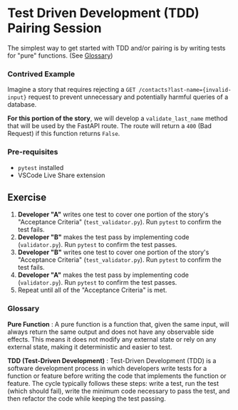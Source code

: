 # Test Driven Development (TDD) Pairing Session

The simplest way to get started with TDD and/or pairing is by writing tests for "pure" functions. (See [Glossary](#glossary))

### Contrived Example

Imagine a story that requires rejecting a `GET /contacts?last-name={invalid-input}` request to prevent unnecessary and potentially harmful queries of a database.

**For this portion of the story**, we will develop a `validate_last_name` method that will be used by the FastAPI route. The route will return a `400` (Bad Request) if this function returns `False`.

### Pre-requisites
* `pytest` installed
* VSCode Live Share extension

## Exercise

1. **Developer "A"** writes one test to cover one portion of the story's "Acceptance Criteria" (`test_validator.py`). Run `pytest` to confirm the test fails.
2. **Developer "B"** makes the test pass by implementing code (`validator.py`). Run `pytest` to confirm the test passes.
3. **Developer "B"** writes one test to cover one portion of the story's "Acceptance Criteria" (`test_validator.py`). Run `pytest` to confirm the test fails.
4. **Developer "A"** makes the test pass by implementing code (`validator.py`). Run `pytest` to confirm the test passes.
5. Repeat until all of the "Acceptance Criteria" is met.

### Glossary

**Pure Function**
:   A pure function is a function that, given the same input, will always return the same output and does not have any observable side effects. This means it does not modify any external state or rely on any external state, making it deterministic and easier to test.

**TDD (Test-Driven Development)**
:   Test-Driven Development (TDD) is a software development process in which developers write tests for a function or feature before writing the code that implements the function or feature. The cycle typically follows these steps: write a test, run the test (which should fail), write the minimum code necessary to pass the test, and then refactor the code while keeping the test passing.
